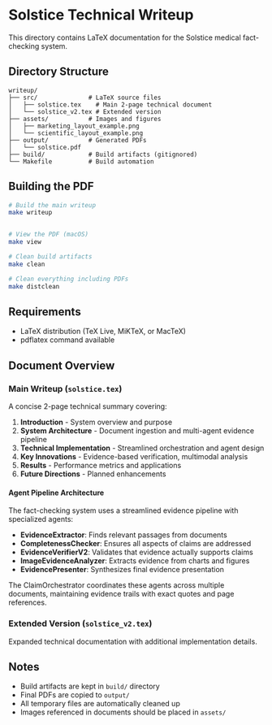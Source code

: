 # Solstice Technical Writeup

This directory contains LaTeX documentation for the Solstice medical fact-checking system.

## Directory Structure

```
writeup/
├── src/              # LaTeX source files
│   ├── solstice.tex    # Main 2-page technical document
│   └── solstice_v2.tex # Extended version
├── assets/           # Images and figures
│   ├── marketing_layout_example.png
│   └── scientific_layout_example.png
├── output/           # Generated PDFs
│   └── solstice.pdf
├── build/            # Build artifacts (gitignored)
└── Makefile          # Build automation
```

## Building the PDF

```bash
# Build the main writeup
make writeup


# View the PDF (macOS)
make view

# Clean build artifacts
make clean

# Clean everything including PDFs
make distclean
```

## Requirements

- LaTeX distribution (TeX Live, MiKTeX, or MacTeX)
- pdflatex command available

## Document Overview

### Main Writeup (`solstice.tex`)
A concise 2-page technical summary covering:
1. **Introduction** - System overview and purpose
2. **System Architecture** - Document ingestion and multi-agent evidence pipeline
3. **Technical Implementation** - Streamlined orchestration and agent design
4. **Key Innovations** - Evidence-based verification, multimodal analysis
5. **Results** - Performance metrics and applications
6. **Future Directions** - Planned enhancements

#### Agent Pipeline Architecture
The fact-checking system uses a streamlined evidence pipeline with specialized agents:
- **EvidenceExtractor**: Finds relevant passages from documents
- **CompletenessChecker**: Ensures all aspects of claims are addressed
- **EvidenceVerifierV2**: Validates that evidence actually supports claims
- **ImageEvidenceAnalyzer**: Extracts evidence from charts and figures
- **EvidencePresenter**: Synthesizes final evidence presentation

The ClaimOrchestrator coordinates these agents across multiple documents, maintaining evidence trails with exact quotes and page references.

### Extended Version (`solstice_v2.tex`)
Expanded technical documentation with additional implementation details.

## Notes

- Build artifacts are kept in `build/` directory
- Final PDFs are copied to `output/`
- All temporary files are automatically cleaned up
- Images referenced in documents should be placed in `assets/`